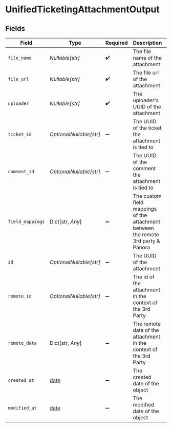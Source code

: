 # UnifiedTicketingAttachmentOutput


## Fields

| Field                                                                             | Type                                                                              | Required                                                                          | Description                                                                       | Example                                                                           |
| --------------------------------------------------------------------------------- | --------------------------------------------------------------------------------- | --------------------------------------------------------------------------------- | --------------------------------------------------------------------------------- | --------------------------------------------------------------------------------- |
| `file_name`                                                                       | *Nullable[str]*                                                                   | :heavy_check_mark:                                                                | The file name of the attachment                                                   | features_planning.pdf                                                             |
| `file_url`                                                                        | *Nullable[str]*                                                                   | :heavy_check_mark:                                                                | The file url of the attachment                                                    | https://example.com/features_planning.pdf                                         |
| `uploader`                                                                        | *Nullable[str]*                                                                   | :heavy_check_mark:                                                                | The uploader's UUID of the attachment                                             | 801f9ede-c698-4e66-a7fc-48d19eebaa4f                                              |
| `ticket_id`                                                                       | *OptionalNullable[str]*                                                           | :heavy_minus_sign:                                                                | The UUID of the ticket the attachment is tied to                                  | 801f9ede-c698-4e66-a7fc-48d19eebaa4f                                              |
| `comment_id`                                                                      | *OptionalNullable[str]*                                                           | :heavy_minus_sign:                                                                | The UUID of the comment the attachment is tied to                                 | 801f9ede-c698-4e66-a7fc-48d19eebaa4f                                              |
| `field_mappings`                                                                  | Dict[str, *Any*]                                                                  | :heavy_minus_sign:                                                                | The custom field mappings of the attachment between the remote 3rd party & Panora | {<br/>"fav_dish": "broccoli",<br/>"fav_color": "red"<br/>}                        |
| `id`                                                                              | *OptionalNullable[str]*                                                           | :heavy_minus_sign:                                                                | The UUID of the attachment                                                        | 801f9ede-c698-4e66-a7fc-48d19eebaa4f                                              |
| `remote_id`                                                                       | *OptionalNullable[str]*                                                           | :heavy_minus_sign:                                                                | The id of the attachment in the context of the 3rd Party                          | id_1                                                                              |
| `remote_data`                                                                     | Dict[str, *Any*]                                                                  | :heavy_minus_sign:                                                                | The remote data of the attachment in the context of the 3rd Party                 | {<br/>"fav_dish": "broccoli",<br/>"fav_color": "red"<br/>}                        |
| `created_at`                                                                      | [date](https://docs.python.org/3/library/datetime.html#date-objects)              | :heavy_minus_sign:                                                                | The created date of the object                                                    | 2024-10-01T12:00:00Z                                                              |
| `modified_at`                                                                     | [date](https://docs.python.org/3/library/datetime.html#date-objects)              | :heavy_minus_sign:                                                                | The modified date of the object                                                   | 2024-10-01T12:00:00Z                                                              |